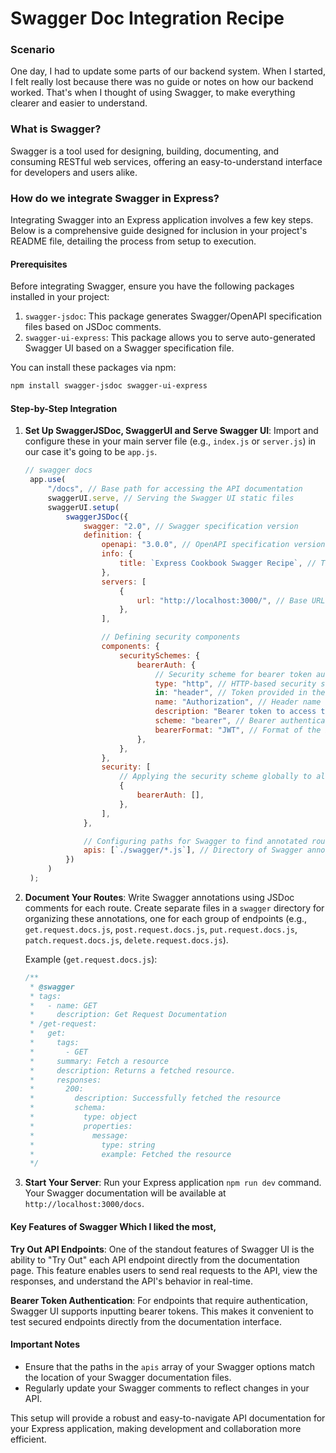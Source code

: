 # Swagger Doc Integration Recipe

### Scenario

One day, I had to update some parts of our backend system. When I started, I felt really lost because there was no guide or notes on how our backend worked. That's when I thought of using Swagger, to make everything clearer and easier to understand.

### What is Swagger?

Swagger is a tool used for designing, building, documenting, and consuming RESTful web services, offering an easy-to-understand interface for developers and users alike.

### How do we integrate Swagger in Express?

Integrating Swagger into an Express application involves a few key steps. Below is a comprehensive guide designed for inclusion in your project's README file, detailing the process from setup to execution.

#### Prerequisites

Before integrating Swagger, ensure you have the following packages installed in your project:

1. `swagger-jsdoc`: This package generates Swagger/OpenAPI specification files based on JSDoc comments.
2. `swagger-ui-express`: This package allows you to serve auto-generated Swagger UI based on a Swagger specification file.

You can install these packages via npm:

```bash
npm install swagger-jsdoc swagger-ui-express
```

#### Step-by-Step Integration

1. **Set Up SwaggerJSDoc, SwaggerUI and Serve Swagger UI**: Import and configure these in your main server file (e.g., `index.js` or `server.js`) in our case it's going to be `app.js`.

   ```javascript
   // swagger docs
    app.use(
        "/docs", // Base path for accessing the API documentation
        swaggerUI.serve, // Serving the Swagger UI static files
        swaggerUI.setup(
            swaggerJSDoc({
                swagger: "2.0", // Swagger specification version
                definition: {
                    openapi: "3.0.0", // OpenAPI specification version
                    info: {
                        title: `Express Cookbook Swagger Recipe`, // Title of the API documentation
                    },
                    servers: [
                        {
                            url: "http://localhost:3000/", // Base URL of the API
                        },
                    ],

                    // Defining security components
                    components: {
                        securitySchemes: {
                            bearerAuth: {
                                // Security scheme for bearer token authentication
                                type: "http", // HTTP-based security scheme
                                in: "header", // Token provided in the header
                                name: "Authorization", // Header name
                                description: "Bearer token to access these api endpoints", // Description of the security scheme
                                scheme: "bearer", // Bearer authentication type
                                bearerFormat: "JWT", // Format of the bearer token
                            },
                        },
                    },
                    security: [
                        // Applying the security scheme globally to all routes
                        {
                            bearerAuth: [],
                        },
                    ],
                },

                // Configuring paths for Swagger to find annotated routes
                apis: [`./swagger/*.js`], // Directory of Swagger annotated route files
            })
        )
    );
   ```

3. **Document Your Routes**: Write Swagger annotations using JSDoc comments for each route. Create separate files in a `swagger` directory for organizing these annotations, one for each group of endpoints (e.g., `get.request.docs.js`, `post.request.docs.js`, `put.request.docs.js`, `patch.request.docs.js`, `delete.request.docs.js`).

   Example (`get.request.docs.js`):

   ```javascript
   /**
    * @swagger
    * tags:
    *   - name: GET
    *     description: Get Request Documentation
    * /get-request:
    *   get:
    *     tags:
    *       - GET
    *     summary: Fetch a resource
    *     description: Returns a fetched resource.
    *     responses:
    *       200:
    *         description: Successfully fetched the resource
    *         schema:
    *           type: object
    *           properties:
    *             message:
    *               type: string
    *               example: Fetched the resource
    */
   ```

4. **Start Your Server**: Run your Express application `npm run dev` command. Your Swagger documentation will be available at `http://localhost:3000/docs`.

#### Key Features of Swagger Which I liked the most,

**Try Out API Endpoints**: One of the standout features of Swagger UI is the ability to "Try Out" each API endpoint directly from the documentation page. This feature enables users to send real requests to the API, view the responses, and understand the API's behavior in real-time.

**Bearer Token Authentication**: For endpoints that require authentication, Swagger UI supports inputting bearer tokens. This makes it convenient to test secured endpoints directly from the documentation interface.

#### Important Notes

- Ensure that the paths in the `apis` array of your Swagger options match the location of your Swagger documentation files.
- Regularly update your Swagger comments to reflect changes in your API.

This setup will provide a robust and easy-to-navigate API documentation for your Express application, making development and collaboration more efficient.